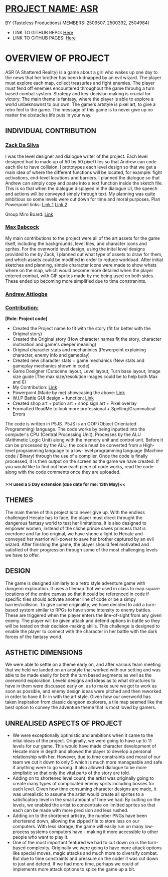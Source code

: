 

# <ins>__PROJECT NAME: ASR__</ins>

BY (Tasteless Productions)
MEMBERS: 2509507, 2500392, 2504984) 

- LINK TO GITHUB REPO: [Here](https://github.com/znwf301/2509507-2500392-2504984-ma1805-final-project.git)
- LINK TO GITHUB PAGES: [Here](https://znwf301.github.io/2509507-2500392-2504984-ma1805-final-project/)

# OVERVIEW OF PROJECT
ASR (A Shattered Reality) is a game about a girl who wakes up one day to the news that her brother has been kidnapped by an evil wizard. The player must explore each map, collect treasuries and fight enemies. The player must fend off enemies encountered throughout the game throuhg a turn based combat system. Strategy and key-decision making is crucial for victory. The main theme is fantasy, where the player is able to explore a world unbeknownst to our own. The game's artstyle is pixel art, to give a retro feel to the game. The message of this game is to never give up no matter the obstacles life puts in your way.

## INDIVIDUAL CONTRIBUTION
### <ins> Zack Da Silva </ins>
I was the level designer and dialogue writer of the project. Each level designed had to made up of 50 by 50 pixel tiles so that Andrew can code each tile to have collision. I prototypes each level design so that we get a main idea of where the different functions will be located, for example: fight activations, end-level locations and barriers. I planned the dialogue so that Andrew can simply copy and paste into a text function inside the sketch file. This is so that when the dialogue displayed in the dialogue UI, the speech and actions will be conveyed simply through text. My planning was quite ambitious so some levels were cut down for time and moral purposes. 
Plan Powerpoint links:
[Link 1](https://rhul-my.sharepoint.com/:p:/g/personal/znwf230_live_rhul_ac_uk/ER1WqUl4fB5PvXjBcx8WNJABI0OF5FBkGUlElWgqVrgN6g?email=Hugh.Hammond%40rhul.ac.uk&e=3a8XCu)
[Link 2](https://rhul-my.sharepoint.com/:p:/g/personal/znwf230_live_rhul_ac_uk/EWUgQLrFu6FDjcDKV9jD-U0BtguEuIqd5X2AeZZbvYF-UA?email=Hugh.Hammond%40rhul.ac.uk&e=ydRQCn)

Group Miro Board: [Link](https://miro.com/welcomeonboard/VFkwNmVsM0s0Y2xhTStqWFRZOTZZWFhOWHM1WkZVSUs3QVhTbWtoNHN1RUQwcjJMSHpldWp5SmdNMjdsajVsVXQ0STJBRmhrOG8vRjNKNS9jMmZhT2x1cC90UXBad3RUYk9YalFzeHhNSHFzeHJ1em1oWXFVc3JYMERZR2VHbFhNakdSWkpBejJWRjJhRnhhb1UwcS9BPT0hdjE=?share_link_id=861790247883)

### <ins> Max Babcock </ins>
My main contributions to the project were all of the art assets for the game itself, including the backgrounds, level tiles, and character icons and sprites. For the overworld level design, using the inital level designs provided to me by Zack, I planned out what type of assets to draw for them, and which assets could be modified in order to reduce workload. After initial sketches and planning, simple character icons were made to show whats where on the map, which would become more detailed when the player entered combat, with GIF sprites made by me being used on both sides. These ended up becoming more simplified due to time constranints. 

### <ins> Andrew Attiogbe </ins>
### <ins> __Contribution:__</ins>
__[Role: Project code]__
- Created the Project name to fit with the story (fit far better with the Original story)
- Created the Original story (How character names fit the story, character motivation and game's deeper meaning)
- Original character stats and mechaninics (Powerpoint explaining character, enemy info and gameplay)
- Created new character stats + game mechanics (New stats and gameplay mechanics shown in code)
- Game Designer (Cutscene layout, Level layout, Turn base layout, Image size guide [The max size/resolution images could be to help both Max and I])
- My Contribution: [Link](https://youtu.be/uobXiEu9aG8)
- Powerpoint (Made by me) showcasing the above: [Link](https://rhul-my.sharepoint.com/:p:/r/personal/znwf301_live_rhul_ac_uk/Documents/ASR.pptx?d=wd7f413f38b0c4e439321eebabe5d369f&csf=1&web=1&e=8C9wbI)
- W.I.P Battle GUI design + function: [Link](https://youtu.be/W20jUih0kvw)
- Created shop art + potion art + shop sign art + Pixel overlay 
- Formatted ReadMe to look more professional + Spelling/Grammatical Errors

The code is written in P5JS. P5JS is an OOP (Object Orientated Programming) language. The code works by being inputted into the computer's CPU (Central Processing Unit), Processes by the ALU (Arithmetic Logic Unit) along with the memory unit and control unit. Before it can be processed by the ALU, the code must be converted from a High-level programming language to a low-level programming language (Machine code / Binary) through the use of a compiler. Once the code is finally processed, it is then output on the screen as the game we have created. If you would like to find out how each piece of code works, read the code along with the code comments once they are uploaded.   
### <sub> >>I used a 5 Day extension (due date for me: 13th May)<< </sub>

## THEMES
The main theme of this project is to never give up. With the endless challenged Hecate has to face, the player must direct throught the dangerous fantasy world to test her limitations. It is also designed to empower women, instead of the cliche prince saves princess that is overdone and far too original, we have shone a light to Hecate and conveyed her warrior will-power to save her brother captured by an evil wizard. After finishing the game, the player should feel motivated and satisfied of their progression through some of the most challenging levels we have to offer.  

## DESIGN
The game is designed similarly to a retro style adventure game with dungeon exploration. It uses a tilemap that we used in class to map square locations of the entire canvas so that it could be referenced in code if specific tiles should activate another line of code or be a simpy barrier/collision. To give some originality, we have decided to add a turn-based system similar to RPGs to have some intensity to enemy battles. These are triggered when the player enters the line-of-sight from any given enemy. The player will be given attack and defend options in battle so they will be tested on their decision-making skills. This challenge is designed to enable the player to connect with the character in her battle with the dark forces of the fantasy world. 

## ASTHETIC DIMENSIONS
We were able to settle on a theme early on, and after various team meeting that we held we landed on an artstyle that worked with our setting and was able to be made easily for both the turn based segments as well as the overworld exploration. Leveld designs and ideas as to what structures to have in them were discussed early on, as to make sure we got to work as soon as possible, and enemy design ideas were pitched and then reworked in order to have it fir in with the art style. Given how our overworld has taken inspiration from classic dungeon explorers, a tile map seemed like the best option to convey the adventure theme that is most loved by gamers. 

## UNREALISED ASPECTS OF PROJECT

- We were exceptionally optimistic and ambitions when it came to the intial ideas of the project. Originally, we were going to have up to 11 levels for our game. This would have made character development of Hecate more in depth and allowed the player to develop a personal relationship with her. However, due to time constraints and moral of our team we cut it down to only 5 which is much more manageable and safe if anything were to go wrong. It also allowed dialogue to be more simplistic so that only the vital parts of the story are told. 
- Adding on to shortened level count, the artist was originally going to create many types of complicated enemy sprits including bosses for each level. Given how time consuming character designs are made, it was unrealistic to assume the artist would create all sprites to a satisficatory level in the small amount of time we had. By cutting on the levels, we enabled the artist to concentrate on limitted sprites so that each can be made with more precision and less rushed. 
- Adding on to the shortened artistry, the number PNGs have been shorterend down, allowing the zipped file to store less on our computers. With less storage, the game will easily run on many low-process systems computers have - making it more accessible to other people who want to play it. 
- One of the most important featured we had to cut down on is the turn-based complexity. Originally we were going to have more attack options like special moves, magic attacks and much more to diversify combat. But due to time constraints and pressure on the coder it was cut down to just and defend. If we had more time, perhaps we could of implements more attack options to spice the game up a bit. 
